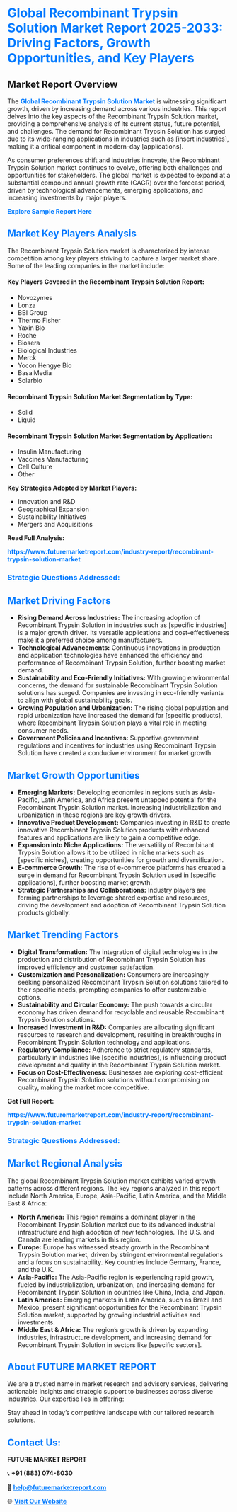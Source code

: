 <h1 style="color: #007BFF;">Global Recombinant Trypsin Solution Market Report 2025-2033: Driving Factors, Growth Opportunities, and Key Players</h1>

<section id="overview">
<h2>Market Report Overview</h2>
<p>The <a href="https://www.futuremarketreport.com/industry-report/recombinant-trypsin-solution-market" style="color: #007BFF; text-decoration: none;"><strong>Global Recombinant Trypsin Solution Market</strong></a> is witnessing significant growth, driven by increasing demand across various industries. This report delves into the key aspects of the Recombinant Trypsin Solution market, providing a comprehensive analysis of its current status, future potential, and challenges. The demand for Recombinant Trypsin Solution has surged due to its wide-ranging applications in industries such as [insert industries], making it a critical component in modern-day [applications].</p>
<p>As consumer preferences shift and industries innovate, the Recombinant Trypsin Solution market continues to evolve, offering both challenges and opportunities for stakeholders. The global market is expected to expand at a substantial compound annual growth rate (CAGR) over the forecast period, driven by technological advancements, emerging applications, and increasing investments by major players.</p>
</section>

<section id="overview">
<p><a href="https://www.futuremarketreport.com/request-sample/reportId=80169" style="color: #007BFF; text-decoration: none;"><strong>Explore Sample Report Here</strong></a></p>
</section>

<section id="key-players">
<h2 style="color: #007BFF;">Market Key Players Analysis</h2>
<p>The Recombinant Trypsin Solution market is characterized by intense competition among key players striving to capture a larger market share. Some of the leading companies in the market include:</p>
<h4>Key Players Covered in the Recombinant Trypsin Solution Report:</h4>
<ul><li>Novozymes</li><li>Lonza</li><li>BBI Group</li><li>Thermo Fisher</li><li>Yaxin Bio</li><li>Roche</li><li>Biosera</li><li>Biological Industries</li><li>Merck</li><li>Yocon Hengye Bio</li><li>BasalMedia</li><li>Solarbio</li></ul>
<h4>Recombinant Trypsin Solution Market Segmentation by Type:</h4>
<ul><li>Solid</li><li>Liquid</li></ul>

<h4>Recombinant Trypsin Solution Market Segmentation by Application:</h4>
<ul><li>Insulin Manufacturing</li><li>Vaccines Manufacturing</li><li>Cell Culture</li><li>Other</li></ul>
<p><strong>Key Strategies Adopted by Market Players:</strong></p>
<ul>
<li>Innovation and R&D</li>
<li>Geographical Expansion</li>
<li>Sustainability Initiatives</li>
<li>Mergers and Acquisitions</li>
</ul>
</section>

<section>
<p><strong>Read Full Analysis: </strong></p><a href="https://www.futuremarketreport.com/industry-report/recombinant-trypsin-solution-market" style="color: #007BFF; text-decoration: none;"><strong>https://www.futuremarketreport.com/industry-report/recombinant-trypsin-solution-market</strong></a>
<h3 style="color: #007BFF;">Strategic Questions Addressed:</h3>
</section>

<section id="driving-factors">
<h2 style="color: #007BFF;">Market Driving Factors</h2>
<ul>
<li><strong>Rising Demand Across Industries:</strong> The increasing adoption of Recombinant Trypsin Solution in industries such as [specific industries] is a major growth driver. Its versatile applications and cost-effectiveness make it a preferred choice among manufacturers.</li>
<li><strong>Technological Advancements:</strong> Continuous innovations in production and application technologies have enhanced the efficiency and performance of Recombinant Trypsin Solution, further boosting market demand.</li>
<li><strong>Sustainability and Eco-Friendly Initiatives:</strong> With growing environmental concerns, the demand for sustainable Recombinant Trypsin Solution solutions has surged. Companies are investing in eco-friendly variants to align with global sustainability goals.</li>
<li><strong>Growing Population and Urbanization:</strong> The rising global population and rapid urbanization have increased the demand for [specific products], where Recombinant Trypsin Solution plays a vital role in meeting consumer needs.</li>
<li><strong>Government Policies and Incentives:</strong> Supportive government regulations and incentives for industries using Recombinant Trypsin Solution have created a conducive environment for market growth.</li>
</ul>
</section>

<section id="growth-opportunities">
<h2 style="color: #007BFF;">Market Growth Opportunities</h2>
<ul>
<li><strong>Emerging Markets:</strong> Developing economies in regions such as Asia-Pacific, Latin America, and Africa present untapped potential for the Recombinant Trypsin Solution market. Increasing industrialization and urbanization in these regions are key growth drivers.</li>
<li><strong>Innovative Product Development:</strong> Companies investing in R&D to create innovative Recombinant Trypsin Solution products with enhanced features and applications are likely to gain a competitive edge.</li>
<li><strong>Expansion into Niche Applications:</strong> The versatility of Recombinant Trypsin Solution allows it to be utilized in niche markets such as [specific niches], creating opportunities for growth and diversification.</li>
<li><strong>E-commerce Growth:</strong> The rise of e-commerce platforms has created a surge in demand for Recombinant Trypsin Solution used in [specific applications], further boosting market growth.</li>
<li><strong>Strategic Partnerships and Collaborations:</strong> Industry players are forming partnerships to leverage shared expertise and resources, driving the development and adoption of Recombinant Trypsin Solution products globally.</li>
</ul>
</section>

<section id="trending-factors">
<h2 style="color: #007BFF;">Market Trending Factors</h2>
<ul>
<li><strong>Digital Transformation:</strong> The integration of digital technologies in the production and distribution of Recombinant Trypsin Solution has improved efficiency and customer satisfaction.</li>
<li><strong>Customization and Personalization:</strong> Consumers are increasingly seeking personalized Recombinant Trypsin Solution solutions tailored to their specific needs, prompting companies to offer customizable options.</li>
<li><strong>Sustainability and Circular Economy:</strong> The push towards a circular economy has driven demand for recyclable and reusable Recombinant Trypsin Solution solutions.</li>
<li><strong>Increased Investment in R&D:</strong> Companies are allocating significant resources to research and development, resulting in breakthroughs in Recombinant Trypsin Solution technology and applications.</li>
<li><strong>Regulatory Compliance:</strong> Adherence to strict regulatory standards, particularly in industries like [specific industries], is influencing product development and quality in the Recombinant Trypsin Solution market.</li>
<li><strong>Focus on Cost-Effectiveness:</strong> Businesses are exploring cost-efficient Recombinant Trypsin Solution solutions without compromising on quality, making the market more competitive.</li>
</ul>
</section>

<section>
<p><strong>Get Full Report: </strong></p><a href="https://www.futuremarketreport.com/industry-report/recombinant-trypsin-solution-market" style="color: #007BFF; text-decoration: none;"><strong>https://www.futuremarketreport.com/industry-report/recombinant-trypsin-solution-market</strong></a>
<h3 style="color: #007BFF;">Strategic Questions Addressed:</h3>
</section>


<section id="regional-analysis">
<h2 style="color: #007BFF;">Market Regional Analysis</h2>
<p>The global Recombinant Trypsin Solution market exhibits varied growth patterns across different regions. The key regions analyzed in this report include North America, Europe, Asia-Pacific, Latin America, and the Middle East & Africa:</p>
<ul>
<li><strong>North America:</strong> This region remains a dominant player in the Recombinant Trypsin Solution market due to its advanced industrial infrastructure and high adoption of new technologies. The U.S. and Canada are leading markets in this region.</li>
<li><strong>Europe:</strong> Europe has witnessed steady growth in the Recombinant Trypsin Solution market, driven by stringent environmental regulations and a focus on sustainability. Key countries include Germany, France, and the U.K.</li>
<li><strong>Asia-Pacific:</strong> The Asia-Pacific region is experiencing rapid growth, fueled by industrialization, urbanization, and increasing demand for Recombinant Trypsin Solution in countries like China, India, and Japan.</li>
<li><strong>Latin America:</strong> Emerging markets in Latin America, such as Brazil and Mexico, present significant opportunities for the Recombinant Trypsin Solution market, supported by growing industrial activities and investments.</li>
<li><strong>Middle East & Africa:</strong> The region’s growth is driven by expanding industries, infrastructure development, and increasing demand for Recombinant Trypsin Solution in sectors like [specific sectors].</li>
</ul>
</section>

<footer>
<h2 style="color: #007BFF;">About FUTURE MARKET REPORT</h2>
<p>We are a trusted name in market research and advisory services, delivering actionable insights and strategic support to businesses across diverse industries. Our expertise lies in offering:</p>

<p>Stay ahead in today’s competitive landscape with our tailored research solutions.</p>

<h2 style="color: #007BFF;">Contact Us:</h2>
<p><strong>FUTURE MARKET REPORT</strong></p>
<p>📞 <strong>+91 (883) 074-8030</strong></p>
<p>📧 <strong><a href="mailto:help@futuremarketreport.com" style="color: #007BFF;">help@futuremarketreport.com</a></strong></p>
<p>🌐 <strong><a href="https://www.futuremarketreport.com/" style="color: #007BFF;">Visit Our Website</a></strong></p>
</footer>
